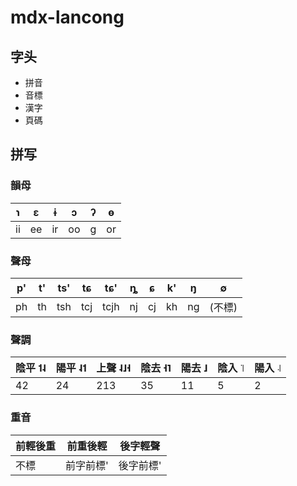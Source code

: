 # mdx-lancong

## 字头

* 拼音
* 音標
* 漢字
* 頁碼

## 拼写

### 韻母

| ɿ   | ɛ   | ɨ   | ɔ   | ʔ   | ɵ   |
| --- | --- | --- | --- | --- | --- |
| ii  | ee  | ir  | oo  | g   | or  |

### 聲母

| p'  | t'  | ts' | tɕ  | tɕ'  | ȵ   | ɕ   | k'  | ŋ   | ∅︀      |
| --- | --- | --- | --- | ---- | --- | --- | --- | --- | ------ |
| ph  | th  | tsh | tcj | tcjh | nj  | cj  | kh  | ng  | (不標) |

### 聲調

| 陰平 ˦˨ | 陽平 ˨˦ | 上聲 ˨˩˧ | 陰去 ˧˥ | 陽去 ˩ | 陰入 ꜈ | 陽入 ꜋ |
| ------- | ------- | -------- | ------- | ------ | ------ | ------ |
| 42      | 24      | 213      | 35      | 11     | 5      | 2      |

### 重音

| 前輕後重 | 前重後輕  | 後字輕聲  |
| -------- | --------- | --------- |
| 不標     | 前字前標' | 後字前標' |
